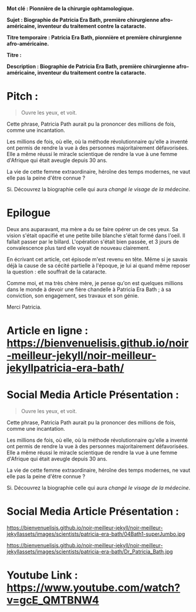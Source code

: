 **Mot clé : Pionnière de la chirurgie ophtamologique.**

**Sujet : Biographie de Patricia Era Bath, première chirurgienne afro-américaine, inventeur du traitement contre la cataracte.** 

**Titre temporaire : Patricia Era Bath, pionnière et première chirurgienne afro-américaine.**

**Titre :** 

**Description : Biographie de Patricia Era Bath, première chirurgienne afro-américaine, inventeur du traitement contre la cataracte.**

# Pitch : 

>Ouvre les yeux, et voit.

Cette phrase, Patricia Path aurait pu la prononcer des millions de fois, comme 
une incantation.

Les millions de fois, où elle, où la méthode révolutionnaire qu'elle a inventé
ont permis de rendre la vue à des personnes majoritairement défavorisées.
Elle a même réussi le miracle scientique de rendre la vue à une femme d'Afrique
qui était aveugle depuis 30 ans.

La vie de cette femme extraordinaire, héroîne des temps modernes, ne vaut elle
pas la peine d'être connue ?

Si. Découvrez la biographie celle qui aura _changé le visage de la médecine_.

# Epilogue
Deux ans auparavant, ma mère a du se faire opérer un de ces yeux. Sa vision s'était opacifié et une 
petite bille blanche s'était formé dans l'oeil. Il fallait passer par le billard. L'opération s'était bien
passée, et 3 jours de convalescence plus tard elle voyait de nouveau clairement.

En écrivant cet article, cet épisode m'est revenu en tête. Même si je savais déjà la cause de sa cécité partielle
à l'époque, je lui ai quand même reposer la question : elle souffrait de la cataracte.

Comme moi, et ma très chère mère, je pense qu'on est quelques millions dans le monde à devoir une fière chandelle à 
Patricia Era Bath ; à sa conviction, son engagement, ses travaux et son génie.

Merci Patricia.

# Article en ligne : https://bienvenuelisis.github.io/noir-meilleur-jekyll/noir-meilleur-jekyllpatricia-era-bath/

# Social Media Article Présentation : 
>Ouvre les yeux, et voit.

Cette phrase, Patricia Path aurait pu la prononcer des millions de fois, comme 
une incantation.

Les millions de fois, où elle, où la méthode révolutionnaire qu'elle a inventé
ont permis de rendre la vue à des personnes majoritairement défavorisées.
Elle a même réussi le miracle scientique de rendre la vue à une femme d'Afrique
qui était aveugle depuis 30 ans.

La vie de cette femme extraordinaire, héroîne des temps modernes, ne vaut elle
pas la peine d'être connue ?

Si. Découvrez la biographie celle qui aura _changé le visage de la médecine_.

# Social Media Article Présentation : 

https://bienvenuelisis.github.io/noir-meilleur-jekyll/noir-meilleur-jekyllassets/images/scientists/patricia-era-bath/04Bath1-superJumbo.jpg

https://bienvenuelisis.github.io/noir-meilleur-jekyll/noir-meilleur-jekyllassets/images/scientists/patricia-era-bath/Dr_Patricia_Bath.jpg

# Youtube Link : https://www.youtube.com/watch?v=gcE_QMTBNW4